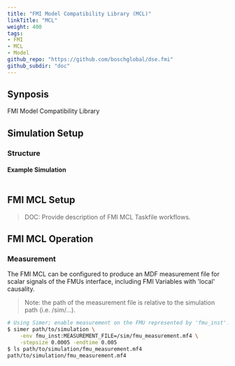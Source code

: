 ```yaml
---
title: "FMI Model Compatibility Library (MCL)"
linkTitle: "MCL"
weight: 400
tags:
- FMI
- MCL
- Model
github_repo: "https://github.com/boschglobal/dse.fmi"
github_subdir: "doc"
---
```


## Synposis

FMI Model Compatibility Library


## Simulation Setup

### Structure

#### Example Simulation

```text

```

## FMI MCL Setup

> DOC: Provide description of FMI MCL Taskfile workflows.


## FMI MCL Operation

### Measurement

The FMI MCL can be configured to produce an MDF measurement file for scalar
signals of the FMUs interface, including FMI Variables with 'local' causality.

> Note: the path of the measurement file is relative to the simulation path (i.e. /sim/...).


```bash
# Using Simer; enable measurement on the FMU represented by 'fmu_inst'.
$ simer path/to/simulation \
    -env fmu_inst:MEASUREMENT_FILE=/sim/fmu_measurement.mf4 \
    -stepsize 0.0005 -endtime 0.005
$ ls path/to/simulation/fmu_measurement.mf4
path/to/simulation/fmu_measurement.mf4
```

